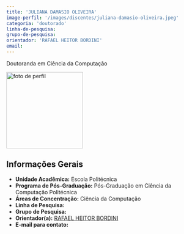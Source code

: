 ```yaml
---
title: 'JULIANA DAMASIO OLIVEIRA'
image-perfil: '/images/discentes/juliana-damasio-oliveira.jpeg'
categoria: 'doutorado'
linha-de-pesquisa:
grupo-de-pesquisa:
orientador: 'RAFAEL HEITOR BORDINI'
email:
---
```


Doutoranda em Ciência da Computação

<img src="{{site.baseurl}}/images/discentes/juliana-damasio-oliveira.jpeg" alt="foto de perfil" width="200"/>

## Informações Gerais

- **Unidade Acadêmica:** Escola Politécnica
- **Programa de Pós-Graduação:** Pós-Graduação em Ciência da Computação Politécnica
- **Áreas de Concentração:** Ciência da Computação
- **Linha de Pesquisa:**
- **Grupo de Pesquisa:**
- **Orientador(a):** [RAFAEL HEITOR BORDINI](http://www.pucrs.br/pesquisadores/rafael-heitor-bordini/)
- **E-mail para contato:**
